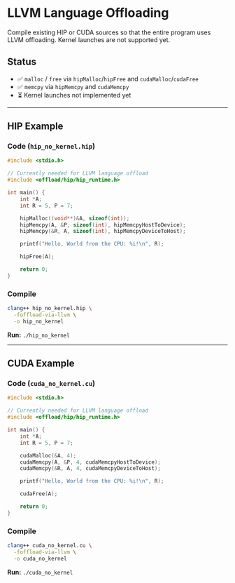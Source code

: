 # LLVM Language Offloading

Compile existing HIP or CUDA sources so that the entire program uses LLVM offloading. Kernel launches are not supported yet.

## Status

* ✅ `malloc` / `free` via `hipMalloc`/`hipFree` and `cudaMalloc`/`cudaFree`
* ✅ `memcpy` via `hipMemcpy` and `cudaMemcpy`
* ⏳ Kernel launches  not implemented yet

---

## HIP Example

### Code (`hip_no_kernel.hip`)

```cpp
#include <stdio.h>

// Currently needed for LLVM language offload
#include <offload/hip/hip_runtime.h>

int main() {
    int *A;
    int R = 5, P = 7;

    hipMalloc((void**)&A, sizeof(int));
    hipMemcpy(A, &P, sizeof(int), hipMemcpyHostToDevice);
    hipMemcpy(&R, A, sizeof(int), hipMemcpyDeviceToHost);

    printf("Hello, World from the CPU: %i!\n", R);

    hipFree(A);

    return 0;
}

```

### Compile

```bash
clang++ hip_no_kernel.hip \
  -foffload-via-llvm \
  -o hip_no_kernel
```

**Run:** `./hip_no_kernel`

---

## CUDA Example

### Code (`cuda_no_kernel.cu`)

```cpp
#include <stdio.h>

// Currently needed for LLVM language offload
#include <offload/hip/hip_runtime.h>

int main() {
    int *A;
    int R = 5, P = 7;

    cudaMalloc(&A, 4);
    cudaMemcpy(A, &P, 4, cudaMemcpyHostToDevice);
    cudaMemcpy(&R, A, 4, cudaMemcpyDeviceToHost);

    printf("Hello, World from the CPU: %i!\n", R);

    cudaFree(A);

    return 0;
}
```

### Compile

```bash
clang++ cuda_no_kernel.cu \
  -foffload-via-llvm \
  -o cuda_no_kernel
```

**Run:** `./cuda_no_kernel`
